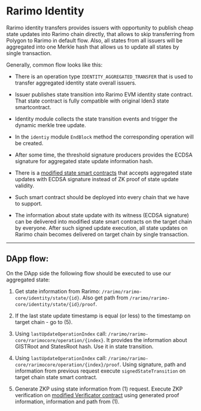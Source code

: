 # Rarimo Identity

Rarimo identity transfers provides issuers with opportunity to publish cheap state updates into Rarimo chain directly,
that allows to skip transferring from Polygon to Rarimo in default flow. Also, all states from all issuers will be
aggregated into one Merkle hash that allows us to update all states by single transaction.

Generally, common flow looks like this:
- There is an operation type `IDENTITY_AGGREGATED_TRANSFER` that is used to transfer aggregated identity state overall issuers.

- Issuer publishes state transition into Rarimo EVM identity state contract.
  That state contract is fully compatible with original Iden3 state smartcontract.

- Identity module collects the state transition events and trigger the dynamic merkle tree update.

- In the `identiy` module `EndBlock` method the corresponding operation will be created.

- After some time, the threshold signature producers provides the ECDSA signature for aggregated state update information hash.

- There is a [modified state smart contracts](https://gitlab.com/rarimo/rarimoid/state-contracts) that accepts aggregated state updates with ECDSA signature instead of ZK proof of state update validity.

- Such smart contract should be deployed into every chain that we have to support.

- The information about state update with its witness (ECDSA signature) can be delivered into modified state smart contracts on the target chain by everyone.
  After such signed update execution, all state updates on Rarimo chain becomes delivered on target chain by single transaction.

----

## DApp flow:

On the DApp side the following flow should be executed to use our aggregated state:

1. Get state information from Rarimo: `/rarimo/rarimo-core/identity/state/{id}`. Also get path from `/rarimo/rarimo-core/identity/state/{id}/proof`.

2. If the last state update timestamp is equal (or less) to the timestamp on target chain - go to (5).

3. Using `lastUpdateOperationIndex` call: `/rarimo/rarimo-core/rarimocore/operation/{index}`. It provides the information about GISTRoot and StatesRoot hash. Use it in state transition.

4. Using `lastUpdateOperationIndex` call: `/rarimo/rarimo-core/rarimocore/operation/{index}/proof`. Using signature, path and information from previous request execute `signedStateTransition` on target chain state smart contract.

5. Generate ZKP using state information from (1) request. Execute ZKP verification on [modified Verificator contract](https://gitlab.com/rarimo/rarimoid/state-contracts) using generated proof information, information and path from (1).
